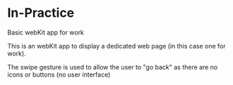 # In-Practice
Basic webKit app for work

This is an webKit app to display a dedicated web page (in this case one for work).

The swipe gesture is used to allow the user to "go back" as there are no icons or buttons (no user interface)
